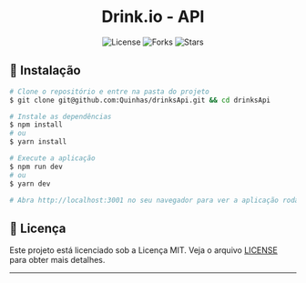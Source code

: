 <h1 align="center">Drink.io - API</h1>

<p align="center">
  <img  src="https://img.shields.io/static/v1?label=license&message=MIT&color=5965E0&labelColor=121214" alt="License">

  <img src="https://img.shields.io/github/forks/Quinhas/drinksApi?label=forks&message=MIT&color=5965E0&labelColor=121214" alt="Forks">

  <img src="https://img.shields.io/github/stars/Quinhas/drinksApi?label=stars&message=MIT&color=5965E0&labelColor=121214" alt="Stars">
</p>

## 🚀 Instalação

```bash
# Clone o repositório e entre na pasta do projeto
$ git clone git@github.com:Quinhas/drinksApi.git && cd drinksApi

# Instale as dependências
$ npm install
# ou
$ yarn install

# Execute a aplicação
$ npm run dev
# ou
$ yarn dev

# Abra http://localhost:3001 no seu navegador para ver a aplicação rodando!
```

## 📝 Licença

Este projeto está licenciado sob a Licença MIT. Veja o arquivo [LICENSE](LICENSE) para obter mais detalhes.

---
